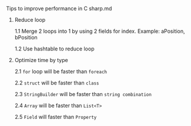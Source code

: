 Tips to improve performance in C sharp.md

1. Reduce loop

    1.1 Merge 2 loops into 1 by using 2 fields for index. Example: aPosition, bPosition

    1.2 Use hashtable to reduce loop

2. Optimize time by type

    2.1 `for` loop will be faster than `foreach`

    2.2 `struct` will be faster than `class`

    2.3 `StringBuilder` will be faster than `string combination`

    2.4 `Array` will be faster than `List<T>`

    2.5 `Field` will faster than `Property`